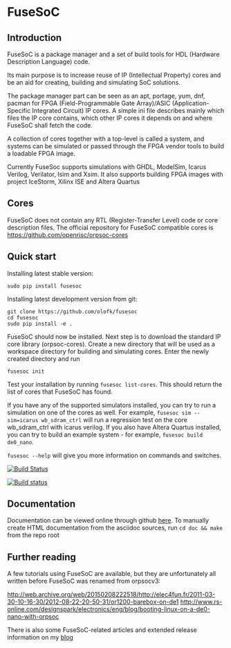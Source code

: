 FuseSoC
=======

Introduction
------------
FuseSoC is a package manager and a set of build tools for HDL (Hardware Description Language) code.

Its main purpose is to increase reuse of IP (Intellectual Property) cores and be an aid for creating, building and simulating SoC solutions.

The package manager part can be seen as an apt, portage, yum, dnf, pacman for FPGA (Field-Programmable Gate Array)/ASIC (Application-Specific Integrated Circuit) IP cores.
A simple ini file describes mainly which files the IP core contains, which other IP cores it depends on and where FuseSoC shall fetch the code.


A collection of cores together with a top-level is called a system, and systems can be simulated or passed through the FPGA vendor tools to build a loadable FPGA image.

Currently FuseSoc supports simulations with GHDL, ModelSim, Icarus Verilog, Verilator, Isim and Xsim. It also supports building FPGA images with project IceStorm, Xilinx ISE and Altera Quartus

Cores
-----
FuseSoC does not contain any RTL (Register-Transfer Level) code or core description files. The official repository for FuseSoC compatible cores is https://github.com/openrisc/orpsoc-cores

Quick start
-----------

Installing latest stable version:

    sudo pip install fusesoc

Installing latest development version from git:

    git clone https://github.com/olofk/fusesoc
    cd fusesoc
    sudo pip install -e .

FuseSoC should now be installed. Next step is to download the standard IP core library (orpsoc-cores). Create a new directory that will be used as a workspace directory for building and simulating cores. Enter the newly created directory and run

    fusesoc init

Test your installation by running `fusesoc list-cores`. This should return the list of cores that FuseSoC has found.

If you have any of the supported simulators installed, you can try to run a simulation on one of the cores as well.
For example, `fusesoc sim --sim=icarus wb_sdram_ctrl` will run a regression test on the core wb_sdram_ctrl with icarus verilog.
If you also have Altera Quartus installed, you can try to build an example system - for example, `fusesoc build de0_nano`.

`fusesoc --help` will give you more information on commands and switches.

[![Build Status](https://travis-ci.org/olofk/fusesoc.svg?branch=master)](https://travis-ci.org/olofk/fusesoc)

[![Build status](https://ci.appveyor.com/api/projects/status/bg3tutcube9x0fgs?svg=true)](https://ci.appveyor.com/project/olofk/fusesoc)

Documentation
-------------

Documentation can be viewed online through github [here](doc/fusesoc.adoc). To manually create HTML documentation from the asciidoc sources, run `cd doc && make` from the repo root

Further reading
---------------
A few tutorials using FuseSoC are available, but they are unfortunately all written before FuseSoC was renamed from orpsocv3:

http://web.archive.org/web/20150208222518/http://elec4fun.fr/2011-03-30-10-16-30/2012-08-22-20-50-31/or1200-barebox-on-de1
http://www.rs-online.com/designspark/electronics/eng/blog/booting-linux-on-a-de0-nano-with-orpsoc

There is also some FuseSoC-related articles and extended release information on my [blog](https://olofkindgren.blogspot.com/search/label/FuseSoC)
